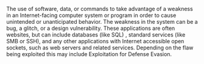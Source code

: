 The use of software, data, or commands to take advantage of a weakness in an Internet-facing computer system or program in order to cause unintended or unanticipated behavior. The weakness in the system can be a bug, a glitch, or a design vulnerability. These applications are often websites, but can include databases (like SQL) , standard services (like SMB or SSH), and any other applications with Internet accessible open sockets, such as web servers and related services. Depending on the flaw being exploited this may include Exploitation for Defense Evasion.

